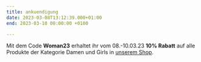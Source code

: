 ```yaml
---
title: ankuendigung
date: 2023-03-08T13:12:39.000+01:00
end: 2023-03-10 00:00:00 +0100

---
```

Mit dem Code **Woman23** erhaltet ihr vom 08.-10.03.23 **10% Rabatt** auf alle Produkte der Kategorie Damen und Girls in [unserem Shop](https://vcmuellheim.fan12.de/kategorien/damen/).
